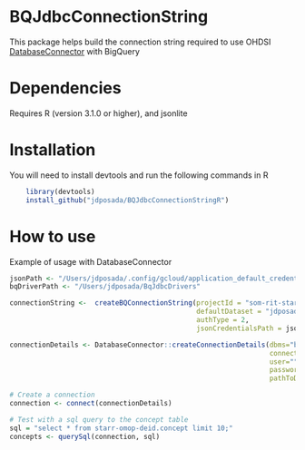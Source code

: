 BQJdbcConnectionString
============

This package helps build the connection string required to use OHDSI [DatabaseConnector](https://github.com/OHDSI/DatabaseConnector) with BigQuery

Dependencies
============
Requires R (version 3.1.0 or higher), and jsonlite

Installation
=============
You will need to install devtools and run the following commands in R

```r
    library(devtools)
    install_github("jdposada/BQJdbcConnectionStringR")
```

How to use
=============
 Example of usage with DatabaseConnector

```r
jsonPath <- "/Users/jdposada/.config/gcloud/application_default_credentials.json"
bqDriverPath <- "/Users/jdposada/BqJdbcDrivers"

connectionString <-  createBQConnectionString(projectId = "som-rit-starr",
                                              defaultDataset = "jdposada_explore",
                                              authType = 2,
                                              jsonCredentialsPath = jsonPath)

connectionDetails <- DatabaseConnector::createConnectionDetails(dbms="bigquery",
                                                                connectionString=connectionString,
                                                                user="",
                                                                password='',
                                                                pathToDriver = bqDriverPath)

# Create a connection
connection <- connect(connectionDetails)

# Test with a sql query to the concept table
sql = "select * from starr-omop-deid.concept limit 10;"
concepts <- querySql(connection, sql)

```